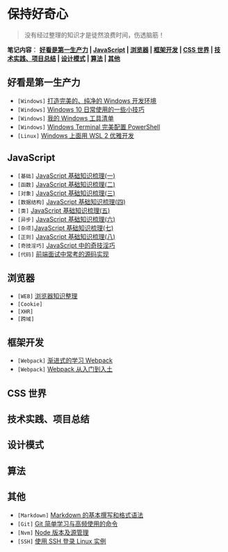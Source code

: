 # 保持好奇心

> 没有经过整理的知识才是徒然浪费时间，伤透脑筋！

**笔记内容**： **[好看是第一生产力](#好看是第一生产力) | [JavaScript](#javascript) | [浏览器](#浏览器) | [框架开发](#框架开发) | [CSS 世界](#css-世界) | [技术实践、项目总结](#技术实践、项目总结) | [设计模式](#设计模式) | [算法](#算法) | [其他](#其他)**

## 好看是第一生产力

- `[Windows]` [打造完美的、纯净的 Windows 开发环境](win/system_win.md)
- `[Windows]` [Windows 10 日常使用的一些小技巧](Notes/Some-tips.md)
- `[Windows]` [我的 Windows 工具清单](Notes/Tool_list.md)
- `[Windows]` [Windows Terminal 完美配置 PowerShell](Notes/Powershell_Terminal.md)
- `[Linux]` [Windows 上面用 WSL 2 优雅开发](Notes/Linux_Wsl.md)

## JavaScript

- `[基础]` [JavaScript 基础知识梳理(一)](js/js_base.md)
- `[函数]` [JavaScript 基础知识梳理(二)](js/js_object.md)
- `[对象]` [JavaScript 基础知识梳理(三)](js/js_function.md)
- `[数据结构]` [JavaScript 基础知识梳理(四)](js/js_data_structure.md)
- `[类]` [JavaScript 基础知识梳理(五)](js/js_class.md)
- `[异步]` [JavaScript 基础知识梳理(六)](js/js_promise.md)
- `[杂项]`[JavaScript 基础知识梳理(七)](js/js_other.md)
- `[正则]` [JavaScript 基础知识梳理(八)](js/js_regexp.md)
- `[奇技淫巧]` [JavaScript 中的奇技淫巧]()
- `[代码]` [前端面试中常考的源码实现]()

## 浏览器

- `[WEB]` [浏览器知识整理](Notes/Bom_learn.md)
- `[Cookie]`
- `[XHR]`
- `[跨域]`

## 框架开发

- `[Webpack]` [渐进式的学习 Webpack]()
- `[Webpack]` [Webpack 从入门到入土]()

## CSS 世界
## 技术实践、项目总结
## 设计模式
## 算法
## 其他

- `[Markdown]` [Markdown 的基本撰写和格式语法](Notes/Markdown_github.md)
- `[Git]` [Git 简单学习与高频使用的命令](Notes/Git.md)
- `[Nvm]` [Node 版本及源管理](Notes/Nvm_win.md)
- `[SSH]` [使用 SSH 登录 Linux 实例](Notes/SSH_remote.md)








